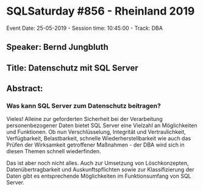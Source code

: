 # SQLSaturday #856 - Rheinland 2019
Event Date: 25-05-2019 - Session time: 10:45:00 - Track: DBA
## Speaker: Bernd Jungbluth
## Title: Datenschutz mit SQL Server
## Abstract:
### Was kann SQL Server zum Datenschutz beitragen? 

Vieles! Alleine zur geforderten Sicherheit bei der Verarbeitung personenbezogener Daten bietet SQL Server eine Vielzahl an Möglichkeiten und Funktionen. Ob nun Verschlüsselung, Integrität und Vertraulichkeit, Verfügbarkeit, Belastbarkeit, schnelle Wiederherstellbarkeit wie auch das Prüfen der Wirksamkeit getroffener Maßnahmen - der DBA wird sich in diesen Themen schnell wiederfinden. 

Das ist aber noch nicht alles. Auch zur Umsetzung von Löschkonzepten, Datenübertragbarkeit und Auskunftspflichten sowie zur Klassifizierung der Daten gibt es entsprechende Möglichkeiten im Funktionsumfang von SQL Server.
